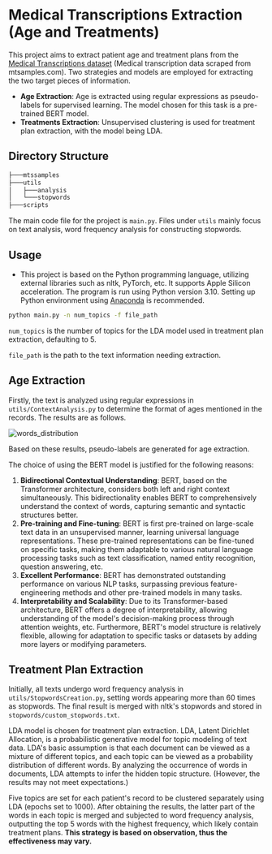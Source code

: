 # Medical Transcriptions Extraction (Age and Treatments)

This project aims to extract patient age and treatment plans from the [Medical Transcriptions dataset](https://www.kaggle.com/datasets/tboyle10/medicaltranscriptions?resource=download) (Medical transcription data scraped from mtsamples.com). Two strategies and models are employed for extracting the two target pieces of information.

- **Age Extraction**: Age is extracted using regular expressions as pseudo-labels for supervised learning. The model chosen for this task is a pre-trained BERT model.
- **Treatments Extraction**: Unsupervised clustering is used for treatment plan extraction, with the model being LDA.

## Directory Structure

```bash
├───mtssamples
├───utils
│   ├───analysis
│   └───stopwords
├───scripts
```

The main code file for the project is `main.py`. Files under `utils` mainly focus on text analysis, word frequency analysis for constructing stopwords.

## Usage

- This project is based on the Python programming language, utilizing external libraries such as nltk, PyTorch, etc. It supports Apple Silicon acceleration. The program is run using Python version 3.10. Setting up Python environment using [Anaconda](https://www.anaconda.com/) is recommended.

```bash
python main.py -n num_topics -f file_path
```

`num_topics` is the number of topics for the LDA model used in treatment plan extraction, defaulting to 5.

`file_path` is the path to the text information needing extraction.

## Age Extraction

Firstly, the text is analyzed using regular expressions in `utils/ContextAnalysis.py` to determine the format of ages mentioned in the records. The results are as follows.

![words_distribution](https://cdn.jsdelivr.net/gh/Sean652039/pic_bed@main/uPic/words_distribution.png)

Based on these results, pseudo-labels are generated for age extraction.

The choice of using the BERT model is justified for the following reasons:
1. **Bidirectional Contextual Understanding**: BERT, based on the Transformer architecture, considers both left and right context simultaneously. This bidirectionality enables BERT to comprehensively understand the context of words, capturing semantic and syntactic structures better.
2. **Pre-training and Fine-tuning**: BERT is first pre-trained on large-scale text data in an unsupervised manner, learning universal language representations. These pre-trained representations can be fine-tuned on specific tasks, making them adaptable to various natural language processing tasks such as text classification, named entity recognition, question answering, etc.
3. **Excellent Performance**: BERT has demonstrated outstanding performance on various NLP tasks, surpassing previous feature-engineering methods and other pre-trained models in many tasks.
4. **Interpretability and Scalability**: Due to its Transformer-based architecture, BERT offers a degree of interpretability, allowing understanding of the model's decision-making process through attention weights, etc. Furthermore, BERT's model structure is relatively flexible, allowing for adaptation to specific tasks or datasets by adding more layers or modifying parameters.

## Treatment Plan Extraction

Initially, all texts undergo word frequency analysis in `utils/StopwordsCreation.py`, setting words appearing more than 60 times as stopwords. The final result is merged with nltk's stopwords and stored in `stopwords/custom_stopwords.txt`.

LDA model is chosen for treatment plan extraction. LDA, Latent Dirichlet Allocation, is a probabilistic generative model for topic modeling of text data. LDA's basic assumption is that each document can be viewed as a mixture of different topics, and each topic can be viewed as a probability distribution of different words. By analyzing the occurrence of words in documents, LDA attempts to infer the hidden topic structure. (However, the results may not meet expectations.)

Five topics are set for each patient's record to be clustered separately using LDA (epochs set to 1000). After obtaining the results, the latter part of the words in each topic is merged and subjected to word frequency analysis, outputting the top 5 words with the highest frequency, which likely contain treatment plans. **This strategy is based on observation, thus the effectiveness may vary.**
